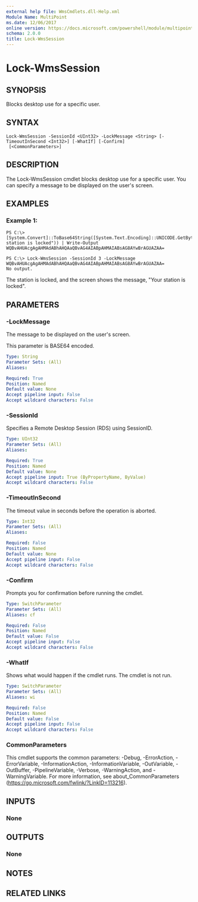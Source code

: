 ```yaml
---
external help file: WmsCmdlets.dll-Help.xml
Module Name: MultiPoint
ms.date: 12/06/2017
online version: https://docs.microsoft.com/powershell/module/multipoint/lock-wmssession?view=windowsserver2012r2-ps&wt.mc_id=ps-gethelp
schema: 2.0.0
title: Lock-WmsSession
---
```


# Lock-WmsSession

## SYNOPSIS
Blocks desktop use for a specific user.

## SYNTAX

```
Lock-WmsSession -SessionId <UInt32> -LockMessage <String> [-TimeoutInSecond <Int32>] [-WhatIf] [-Confirm]
 [<CommonParameters>]
```

## DESCRIPTION
The Lock-WmsSession cmdlet blocks desktop use for a specific user.
You can specify a message to be displayed on the user's screen.

## EXAMPLES

### Example 1:
```
PS C:\> [System.Convert]::ToBase64String([System.Text.Encoding]::UNICODE.GetBytes("Your station is locked")) | Write-Output WQBvAHUAcgAgAHMAdABhAHQAaQBvAG4AIABpAHMAIABsAG8AYwBrAGUAZAA=

PS C:\> Lock-WmsSession -SessionId 3 -LockMessage WQBvAHUAcgAgAHMAdABhAHQAaQBvAG4AIABpAHMAIABsAG8AYwBrAGUAZAA=
No output.
```

The station is locked, and the screen shows the message, "Your station is locked".

## PARAMETERS

### -LockMessage
The message to be displayed on the user's screen.

This parameter is BASE64 encoded.

```yaml
Type: String
Parameter Sets: (All)
Aliases: 

Required: True
Position: Named
Default value: None
Accept pipeline input: False
Accept wildcard characters: False
```

### -SessionId
Specifies a Remote Desktop Session (RDS) using SessionID.

```yaml
Type: UInt32
Parameter Sets: (All)
Aliases: 

Required: True
Position: Named
Default value: None
Accept pipeline input: True (ByPropertyName, ByValue)
Accept wildcard characters: False
```

### -TimeoutInSecond
The timeout value in seconds before the operation is aborted.

```yaml
Type: Int32
Parameter Sets: (All)
Aliases: 

Required: False
Position: Named
Default value: None
Accept pipeline input: False
Accept wildcard characters: False
```

### -Confirm
Prompts you for confirmation before running the cmdlet.

```yaml
Type: SwitchParameter
Parameter Sets: (All)
Aliases: cf

Required: False
Position: Named
Default value: False
Accept pipeline input: False
Accept wildcard characters: False
```

### -WhatIf
Shows what would happen if the cmdlet runs.
The cmdlet is not run.

```yaml
Type: SwitchParameter
Parameter Sets: (All)
Aliases: wi

Required: False
Position: Named
Default value: False
Accept pipeline input: False
Accept wildcard characters: False
```

### CommonParameters
This cmdlet supports the common parameters: -Debug, -ErrorAction, -ErrorVariable, -InformationAction, -InformationVariable, -OutVariable, -OutBuffer, -PipelineVariable, -Verbose, -WarningAction, and -WarningVariable. For more information, see about_CommonParameters (https://go.microsoft.com/fwlink/?LinkID=113216).

## INPUTS

### None

## OUTPUTS

### None

## NOTES

## RELATED LINKS

